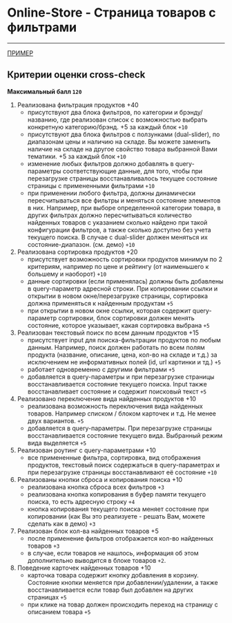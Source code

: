 # Online-Store - Страница товаров с фильтрами

---

[ПРИМЕР](https://online-store-rs.netlify.app/)

## Критерии оценки сross-check

**Максимальный балл `120`**

1. Реализована фильтрация продуктов +40
   - присутствуют два блока фильтров, по категории и брэнду/названию, где реализован список с возможностью выбрать конкретную категорию/брэнд. +5 за каждый блок `+10`
   - присутствуют два блока фильтров с ползунками (dual-slider), по диапазонам цены и наличию на складе. Вы можете заменить наличие на складе на другое свойство товара выбранной Вами тематики. +5 за каждый блок `+10`
   - изменение любых фильтров должно добавлять в query-параметры соответствующие данные, для того, чтобы при перезагрузке страницы восстанавливалось текущее состояние страницы с примененными фильтрами `+10`
   - при применении любого фильтра, должны динамически пересчитываться все фильтры и меняться состояние элементов в них. Например, при выборе определенной категории товара, в других фильтрах должно пересчитываться количество найденных товаров с указанием сколько найдено при такой конфигурации фильтров, а также сколько доступно без учета текущего поиска. В случае с dual-slider должен меняться их состояние-диапазон. (см. демо) `+10`
2. Реализована сортировка продуктов +20
   - присутствует возможность сортировки продуктов минимум по 2 критериям, например по цене и рейтингу (от наименьшего к большему и наоборот) `+10`
   - данные сортировки (если применялась) должны быть добавлены в query-параметр адресной строки. При копировании ссылки и открытии в новом окне/перезагрузке страницы, сортировка должна применяться к найденным продуктам `+5`
   - при открытии в новом окне ссылки, которая содержит query-параметр сортировки, блок сортировки должен менять состояние, которое указывает, какая сортировка выбрана `+5`
3. Реализован текстовый поиск по всем данным продуктов +15
   - присутствует input для поиска-фильтрации продуктов по любым данным. Например, поиск должен работать по всем полям продукта (название, описание, цена, кол-во на складе и т.д.) за исключением не информативных полей (id, url картинки и тд.) `+5`
   - работает одновременно с другими фильтрами `+5`
   - добавляется в query-параметры и при перезагрузке страницы восстанавливается состояние текущего поиска. Input также восстанавливает состояние и содержит поисковый текст `+5`
4. Реализовано переключение вида найденных продуктов +10
   - реализована возможность переключения вида найденных товаров. Например списком / блоком карточек и т.д. Не менее двух вариантов. `+5`
   - добавляется в query-параметры. При перезагрузке страницы восстанавливается состояние текущего вида. Выбранный режим вида выделяется `+5`
5. Реализован роутинг с query-параметрами +10
   - все примененные фильтра, сортировка, вид отображения продуктов, текстовый поиск содержаться в query-параметрах и при перезагрузке страницы восстанавливают её состояние `+10`
6. Реализованы кнопки сброса и копирования поиска +10
   - реализована кнопка сброса всех фильтров `+3`
   - реализована кнопка копирования в буфер памяти текущего поиска, то есть адресную строку `+4`
   - кнопка копирования текущего поиска меняет состояние при копировании (как Вы это реализуете - решать Вам, можете сделать как в демо) `+3`
7. Реализован блок кол-ва найденных товаров +5
   - после применение фильтров отображается кол-во найденных товаров `+3`
   - в случае, если товаров не нашлось, информация об этом дополнительно выводится в блоке товаров `+2`.
8. Поведение карточек найденных товаров +10
   - карточка товара содержит кнопку добавления в корзину. Состояние кнопки меняется при добавлении/удалении, а также восстанавливается если товар был добавлен на других страницах `+5`
   - при клике на товар должен происходить переход на страницу с описанием товара `+5`